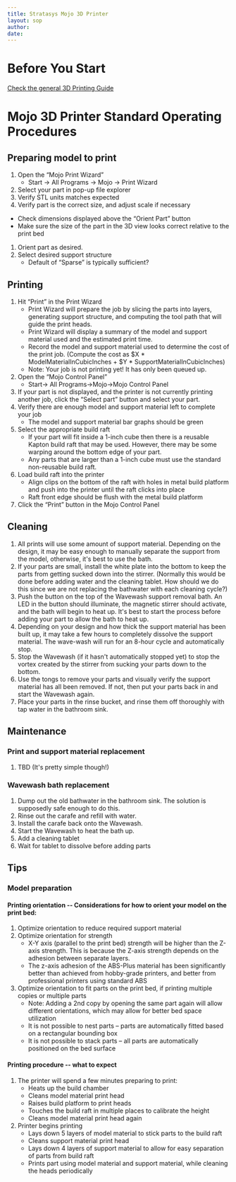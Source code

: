 ```yaml
---
title: Stratasys Mojo 3D Printer
layout: sop
author: 
date: 
---
```


# Before You Start
[Check the general 3D Printing Guide](/doc/equip/printer/3D-Printing-Checklist)

# Mojo 3D Printer Standard Operating Procedures
## Preparing model to print
1. Open the “Mojo Print Wizard”
   - Start -> All Programs -> Mojo -> Print Wizard
1. Select your part in pop-up file explorer
1. Verify STL units matches expected
1. Verify part is the correct size, and adjust scale if necessary
 - Check dimensions displayed above the “Orient Part” button
 - Make sure the size of the part in the 3D view looks correct relative to the print bed
1. Orient part as desired.
1. Select desired support structure
    - Default of “Sparse” is typically sufficient?

## Printing
1. Hit “Print” in the Print Wizard
    - Print Wizard will prepare the job by slicing the parts into layers, generating support structure, and computing the tool path that will guide the print heads.
    - Print Wizard will display a summary of the model and support material used and the estimated print time.
    - Record the model and support material used to determine the cost of the print job.  (Compute the cost as $X * ModelMaterialInCubicInches + $Y * SupportMaterialInCubicInches)
    - Note: Your job is not printing yet!  It has only been queued up.
1. Open the “Mojo Control Panel”
    - Start-> All Programs->Mojo->Mojo Control Panel
1. If your part is not displayed, and the printer is not currently printing another job, click the “Select part” button and select your part.
1. Verify there are enough model and support material left to complete your job
    - The model and support material bar graphs should be green
1. Select the appropriate build raft
    - If your part will fit inside a 1-inch cube then there is a reusable Kapton build raft that may be used.  However, there may be some warping around the bottom edge of your part.
    - Any parts that are larger than a 1-inch cube must use the standard non-reusable build raft.
1. Load build raft into the printer
    - Align clips on the bottom of the raft with holes in metal build platform and push into the printer until the raft clicks into place
    - Raft front edge should be flush with the metal build platform
1. Click the “Print” button in the Mojo Control Panel

## Cleaning
1. All prints will use some amount of support material.  Depending on the design, it may be easy enough to manually separate the support from the model, otherwise, it's best to use the bath.
1. If your parts are small, install the white plate into the bottom to keep the parts from getting sucked down into the stirrer. (Normally this would be done before adding water and the cleaning tablet.  How should we do this since we are not replacing the bathwater with each cleaning cycle?)
1. Push the button on the top of the Wavewash support removal bath.  An LED in the button should illuminate, the magnetic stirrer should activate, and the bath will begin to heat up.  It's best to start the process before adding your part to allow the bath to heat up.
1. Depending on your design and how thick the support material has been built up, it may take a few hours to completely dissolve the support material.  The wave-wash will run for an 8-hour cycle and automatically stop.
1. Stop the Wavewash (if it hasn't automatically stopped yet) to stop the vortex created by the stirrer from sucking your parts down to the bottom.
1. Use the tongs to remove your parts and visually verify the support material has all been removed.  If not, then put your parts back in and start the Wavewash again.
1. Place your parts in the rinse bucket, and rinse them off thoroughly with tap water in the bathroom sink.

## Maintenance

### Print and support material replacement
1. TBD (It's pretty simple though!)

### Wavewash bath replacement
1. Dump out the old bathwater in the bathroom sink.  The solution is supposedly safe enough to do this.
1. Rinse out the carafe and refill with water.
1. Install the carafe back onto the Wavewash.
1. Start the Wavewash to heat the bath up.
1. Add a cleaning tablet
1. Wait for tablet to dissolve before adding parts

## Tips
### Model preparation
#### Printing orientation -- Considerations for how to orient your model on the print bed:
1. Optimize orientation to reduce required support material
1. Optimize orientation for strength
    - X-Y axis (parallel to the print bed) strength will be higher than the Z-axis strength.  This is because the Z-axis strength depends on the adhesion between separate layers.
    - The z-axis adhesion of the ABS-Plus material has been significantly better than achieved from hobby-grade printers, and better from professional printers using standard ABS 
1. Optimize orientation to fit parts on the print bed, if printing multiple copies or multiple parts
    - Note:  Adding a 2nd copy by opening the same part again will allow different orientations, which may allow for better bed space utilization
    - It is not possible to nest parts – parts are automatically fitted based on a rectangular bounding box
    - It is not possible to stack parts – all parts are automatically positioned on the bed surface

#### Printing procedure -- what to expect
1. The printer will spend a few minutes preparing to print:
    - Heats up the build chamber
    - Cleans model material print head
    - Raises build platform to print heads
    - Touches the build raft in multiple places to calibrate the height
    - Cleans model material print head again
2. Printer begins printing
    - Lays down 5 layers of model material to stick parts to the build raft
    - Cleans support material print head
    - Lays down 4 layers of support material to allow for easy separation of parts from build raft
    - Prints part using model material and support material, while cleaning the heads periodically
